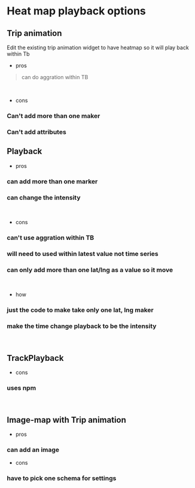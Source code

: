 # Heat map playback options

## Trip animation
Edit the existing trip animation widget to have heatmap so it will play back within Tb 
<br>

* pros
> can do aggration within TB &nbsp;
<br>

* cons
### Can't add more than one maker
### Can't add attributes

## Playback
* pros
### can add more than one marker
### can change the intensity 
<br>

* cons
### can't use aggration within TB
### will need to used within latest value not time series
### can only add more than one lat/lng as a value so it move
<br>

* how
### just the code to make take only one lat, lng maker 
### make the time change playback to be the intensity 
<br>


## TrackPlayback
* cons
### uses npm
<br>

## Image-map with Trip animation
* pros
### can add an image

* cons
### have to pick one schema for settings
 
<br>
